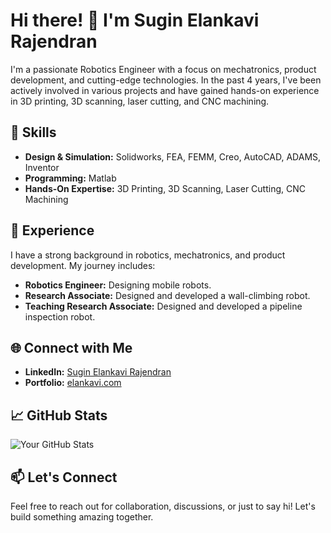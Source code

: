 # Hi there! 👋 I'm Sugin Elankavi Rajendran

I'm a passionate Robotics Engineer with a focus on mechatronics, product development, and cutting-edge technologies. In the past 4 years, I've been actively involved in various projects and have gained hands-on experience in 3D printing, 3D scanning, laser cutting, and CNC machining.

## 🔧 Skills

- **Design & Simulation:** Solidworks, FEA, FEMM, Creo, AutoCAD, ADAMS, Inventor
- **Programming:** Matlab
- **Hands-On Expertise:** 3D Printing, 3D Scanning, Laser Cutting, CNC Machining

## 🚀 Experience

I have a strong background in robotics, mechatronics, and product development. My journey includes:

- **Robotics Engineer:** Designing mobile robots.
- **Research Associate:** Designed and developed a wall-climbing robot.
- **Teaching Research Associate:** Designed and developed a pipeline inspection robot.

## 🌐 Connect with Me

- **LinkedIn:** [Sugin Elankavi Rajendran](https://www.linkedin.com/in/sugin-elankavi-rajendran/)
- **Portfolio:** [elankavi.com](https://www.elankavi.com/)

## 📈 GitHub Stats

![Your GitHub Stats](https://github-readme-stats.vercel.app/api?username=YourUsername&show_icons=true&hide_title=true&hide_border=true&count_private=true&include_all_commits=true&theme=dark)

## 📫 Let's Connect

Feel free to reach out for collaboration, discussions, or just to say hi! Let's build something amazing together.
